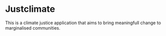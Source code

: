 # Justclimate
This is a climate justice application that aims to bring meaningfull change to marginalised communities.
